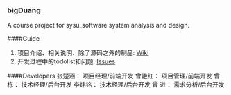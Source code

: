 ### bigDuang
A course project for sysu_software system analysis and design. 


####Guide
1. 项目介绍、相关说明、除了源码之外的制品: [Wiki](https://github.com/1900zyh/bigDuang/wiki/%E4%B8%BB%E9%A1%B5)
2. 开发过程中的todolist和问题: [Issues](https://github.com/1900zyh/bigDuang/issues)


####Developers
张楚涵： 项目经理/前端开发
曾艳红： 项目管理/前端开发
曾  栋： 技术经理/后台开发
李炜铭： 技术经理/后台开发
曾  进： 需求分析/后台开发